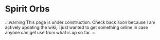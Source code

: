 # Spirit Orbs

:::warning
This page is under construction. Check back soon because I am actively updating the wiki, I just wanted to get something online in case anyone can get use from what is up so far.
:::

